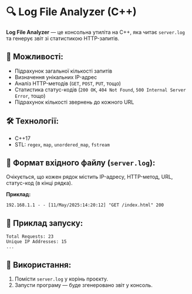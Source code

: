 # 🔍 Log File Analyzer (C++)

**Log File Analyzer** — це консольна утиліта на C++, яка читає `server.log` та генерує звіт зі статистикою HTTP-запитів.

## 📌 Можливості:
- Підрахунок загальної кількості запитів
- Визначення унікальних IP-адрес
- Аналіз HTTP-методів (`GET`, `POST`, `PUT`, тощо)
- Статистика статус-кодів (`200 OK`, `404 Not Found`, `500 Internal Server Error`, тощо)
- Підрахунок кількості звернень до кожного URL

## 🛠️ Технології:
- C++17
- STL: `regex`, `map`, `unordered_map`, `fstream`

## 📁 Формат вхідного файлу (`server.log`):
Очікується, що кожен рядок містить IP-адресу, HTTP-метод, URL, статус-код (в кінці рядка).

**Приклад:**
```
192.168.1.1 - - [11/May/2025:14:20:12] "GET /index.html" 200
```

## 🧪 Приклад запуску:
```
Total Requests: 23  
Unique IP Addresses: 15  
...
```

## 📄 Використання:
1. Помісти `server.log` у корінь проєкту.
2. Запусти програму — буде згенеровано звіт у консоль.
